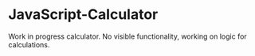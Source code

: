 # JavaScript-Calculator

Work in progress calculator. No visible functionality, working on logic for calculations. 
